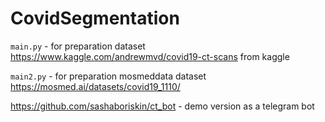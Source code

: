 # CovidSegmentation

`main.py` - for preparation dataset https://www.kaggle.com/andrewmvd/covid19-ct-scans from kaggle

`main2.py` - for preparation mosmeddata dataset https://mosmed.ai/datasets/covid19_1110/

https://github.com/sashaboriskin/ct_bot - demo version as a telegram bot 
